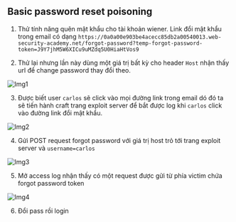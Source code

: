 ## Basic password reset poisoning

1. Thử tính năng quên mật khẩu cho tài khoản wiener. Link đổi mật khẩu trong email có dạng `https://0a0a00e903be4acecc85db2a00540013.web-security-academy.net/forgot-password?temp-forgot-password-token=J9Y7jhM5W6XICu9uMZdq5U0HiaHtVos9`

2. Thử lại nhưng lần này dùng một giá trị bất kỳ cho header `Host` nhận thấy url để change password thay đổi theo.

![Img1](\asset/../img/detect.png)

3. Được biết user `carlos` sẽ click vào mọi đường link trong email dó đó ta sẽ tiến hành craft trang exploit server để bắt được log khi `carlos` click vào đường link đổi mật khẩu.

![Img2](\asset/../img/craft_exploit_server.png)

4. Gửi POST request forgot password với giá trị host trỏ tới trang exploit server và `username=carlos`

![Img3](\asset/../img/modify_request.png)

5. Mở access log nhận thấy có một request được gửi từ phía victim chứa forgot password token

![Img4](\asset/../img/access_log.png)

6. Đổi pass rồi login
